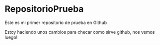 # RepositorioPrueba
Este es mi primer repositorio de prueba en Github

Estoy haciendo unos cambios para checar como sirve github, nos vemos luego!
